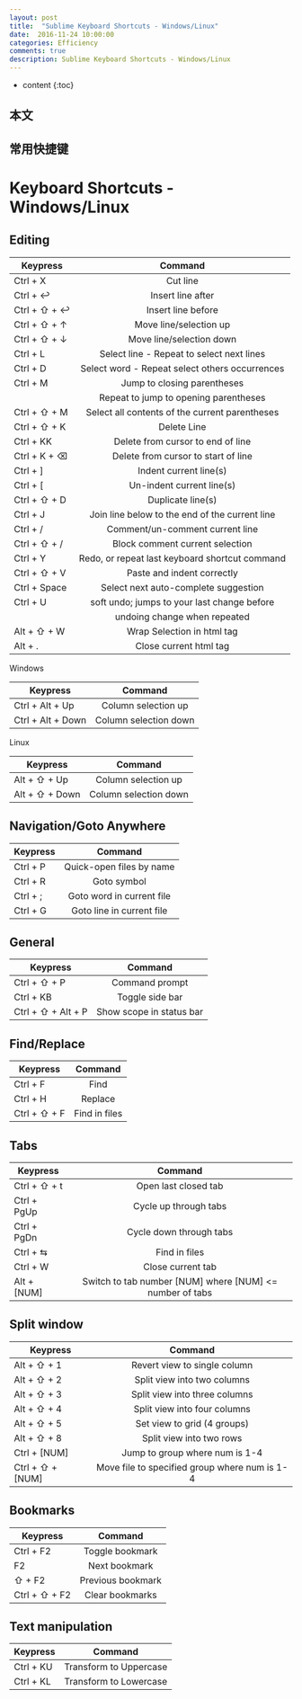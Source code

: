```yaml
---
layout: post
title:  "Sublime Keyboard Shortcuts - Windows/Linux"
date:  2016-11-24 10:00:00
categories: Efficiency
comments: true
description: Sublime Keyboard Shortcuts - Windows/Linux
---
```


* content
{:toc}

## 本文



## 常用快捷键

Keyboard Shortcuts - Windows/Linux
==================================

Editing
-------

| Keypress        | Command                                                   |
| ------------- | :-----:|
| Ctrl + X        | Cut line                                                  |
| Ctrl + ↩        | Insert line after                                         |
| Ctrl + ⇧ + ↩    | Insert line before                                        |
| Ctrl + ⇧ + ↑    | Move line/selection up                                    |
| Ctrl + ⇧ + ↓    | Move line/selection down                                  |
| Ctrl + L        | Select line - Repeat to select next lines                 |
| Ctrl + D        | Select word - Repeat select others occurrences            |
| Ctrl + M        | Jump to closing parentheses                               |
|                 | Repeat to jump to opening parentheses                     |
| Ctrl + ⇧ + M    | Select all contents of the current parentheses            |
| Ctrl + ⇧ + K    | Delete Line                                               |
| Ctrl + KK       | Delete from cursor to end of line                         |
| Ctrl + K + ⌫    | Delete from cursor to start of line                       |
| Ctrl + ]        | Indent current line(s)                                    |
| Ctrl + [        | Un-indent current line(s)                                 |
| Ctrl + ⇧ + D    | Duplicate line(s)                                         |
| Ctrl + J        | Join line below to the end of the current line            |
| Ctrl + /        | Comment/un-comment current line                           |
| Ctrl + ⇧ + /    | Block comment current selection                           |
| Ctrl + Y        | Redo, or repeat last keyboard shortcut command            |
| Ctrl + ⇧ + V    | Paste and indent correctly                                |
| Ctrl + Space    | Select next auto-complete suggestion                      |
| Ctrl + U        | soft undo; jumps to your last change before               |
|                 | undoing change when repeated                              |
| Alt + ⇧ +  W    | Wrap Selection in html tag                                |
| Alt + .         | Close current html tag                                    |

Windows

| Keypress        | Command                                                   |
| ------------- | :-----:|
| Ctrl + Alt + Up   | Column selection up                                     |
| Ctrl + Alt + Down | Column selection down                                   |

Linux

| Keypress        | Command                                                   |
| ------------- | :-----:|
| Alt + ⇧ + Up    | Column selection up                                       |
| Alt + ⇧ + Down  | Column selection down                                     |

Navigation/Goto Anywhere
------------------------

| Keypress        | Command                                                   |
| ------------- | :-----:|
| Ctrl + P        | Quick-open files by name                                  |
| Ctrl + R        | Goto symbol                                               |
| Ctrl + ;        | Goto word in current file                                 |
| Ctrl + G        | Goto line in current file                                 |

General
------------------------

| Keypress              | Command                                             |
| ------------- | :-----:|
| Ctrl + ⇧ + P          | Command prompt                                      |
| Ctrl + KB             | Toggle side bar                                     |
| Ctrl + ⇧ + Alt + P    | Show scope in status bar                            |

Find/Replace
------------------------

| Keypress        | Command                                                   |
| ------------- | :-----:|
| Ctrl + F        | Find                                                      |
| Ctrl + H        | Replace                                                   |
| Ctrl + ⇧ + F    | Find in files                                             |

Tabs
------------------------

| Keypress        | Command                                                   |
| ------------- | :-----:|
| Ctrl + ⇧ + t    | Open last closed tab                                      |
| Ctrl + PgUp     | Cycle up through tabs                                     |
| Ctrl + PgDn     | Cycle down through tabs                                   |
| Ctrl + ⇆        | Find in files                                             |
| Ctrl + W        | Close current tab                                         |
| Alt + [NUM]     | Switch to tab number [NUM] where [NUM] <= number of tabs  |

Split window
------------------------

| Keypress        | Command                                                   |
| ------------- | :-----:|
| Alt + ⇧ + 1     | Revert view to single column                              |
| Alt + ⇧ + 2     | Split view into two columns                               |
| Alt + ⇧ + 3     | Split view into three columns                             |
| Alt + ⇧ + 4     | Split view into four columns                              |
| Alt + ⇧ + 5     | Set view to grid (4 groups)                               |
| Alt + ⇧ + 8     | Split view into two rows                                  |
| Ctrl + [NUM]    | Jump to group where num is 1-4                            |
| Ctrl + ⇧ + [NUM]| Move file to specified group where num is 1-4             |

Bookmarks
------------------------

| Keypress        | Command                                                   |
| ------------- | :-----:|
| Ctrl + F2       | Toggle bookmark                                           |
| F2              | Next bookmark                                             |
| ⇧ + F2          | Previous bookmark                                         |
| Ctrl + ⇧ + F2   | Clear bookmarks                                           |

Text manipulation
------------------------

| Keypress        | Command                                                   |
| ------------- | :-----:|
| Ctrl + KU       | Transform to Uppercase                                    |
| Ctrl + KL       | Transform to Lowercase                                    |